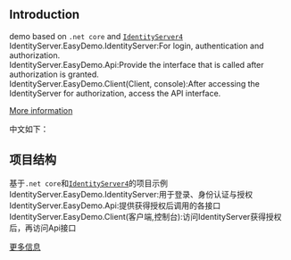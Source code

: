 ## Introduction
demo based on `.net core` and [`IdentityServer4`](https://github.com/IdentityServer/IdentityServer4)   
IdentityServer.EasyDemo.IdentityServer:For login, authentication and authorization.    
IdentityServer.EasyDemo.Api:Provide the interface that is called after authorization is granted.     
IdentityServer.EasyDemo.Client(Client, console):After accessing the IdentityServer for authorization, access the API interface.       

[More information](https://www.cnblogs.com/Lulus/p/7987245.html)      


中文如下：
## 项目结构
基于`.net core`和[`IdentityServer4`](https://github.com/IdentityServer/IdentityServer4)的项目示例    
IdentityServer.EasyDemo.IdentityServer:用于登录、身份认证与授权     
IdentityServer.EasyDemo.Api:提供获得授权后调用的各接口     
IdentityServer.EasyDemo.Client(客户端,控制台):访问IdentityServer获得授权后，再访问Api接口       

[更多信息](https://www.cnblogs.com/Lulus/p/7987245.html)      
